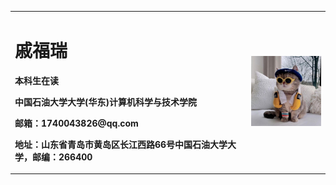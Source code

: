 <table border="0">
  <tr>
    <td width="75%">
      <h1>戚福瑞</h1>
      <p><b>本科生在读</b></p>
      <p><b>中国石油大学大学(华东)计算机科学与技术学院</b></p>
      <p><b>邮箱：1740043826@qq.com</b></p>
      <p><b>地址：山东省青岛市黄岛区长江西路66号中国石油大学大学，邮编：266400</b></p>
    </td>
    <td width="25%">
      <img src="pic.png" width="100%">      
    </td>
  </tr>
</table>
